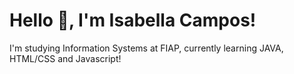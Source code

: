 <h1> Hello 👋, I'm Isabella Campos! </h1>
<p>I'm studying Information Systems at FIAP, currently learning JAVA, HTML/CSS and Javascript! </p>
